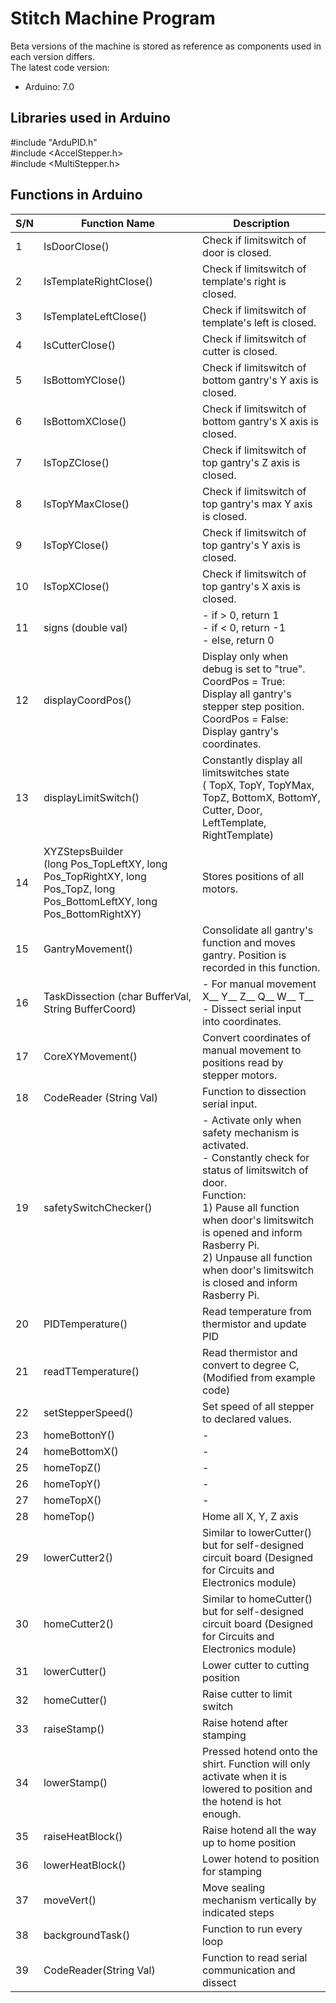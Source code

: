 # Stitch Machine Program
Beta versions of the machine is stored as reference as components used in each version differs.  
The latest code version:
- Arduino: 7.0
## Libraries used in Arduino

#include "ArduPID.h"<br />
#include <AccelStepper.h><br />
#include <MultiStepper.h><br />

## Functions in Arduino
| S/N | Function Name |Description|
| --- | --- |---|
| 1 | IsDoorClose() | Check if limitswitch of door is closed. |
| 2 | IsTemplateRightClose() | Check if limitswitch of template's right is closed. |
| 3 | IsTemplateLeftClose() | Check if limitswitch of template's left is closed. |
| 4 | IsCutterClose() | Check if limitswitch of cutter is closed. |
| 5 | IsBottomYClose() | Check if limitswitch of bottom gantry's Y axis is closed. |
| 6 | IsBottomXClose() | Check if limitswitch of bottom gantry's X axis is closed.  |
| 7 | IsTopZClose() | Check if limitswitch of top gantry's Z axis is closed. |
| 8 | IsTopYMaxClose() | Check if limitswitch of top gantry's max Y axis is closed. |
| 9 | IsTopYClose() | Check if limitswitch of top gantry's Y axis is closed. |
| 10 | IsTopXClose() | Check if limitswitch of top gantry's X axis is closed.  |
| 11 | signs (double val) | - if > 0, return 1<br />- if < 0, return -1<br />- else, return 0 |
| 12 | displayCoordPos() | Display only when debug is set to "true".<br />CoordPos = True: <br />Display all gantry's stepper step position.<br />CoordPos = False:<br />Display gantry's coordinates.|
| 13 | displayLimitSwitch() | Constantly display all limitswitches state<br />( TopX, TopY, TopYMax, TopZ, BottomX, BottomY, Cutter, Door, LeftTemplate, RightTemplate) |
| 14 | XYZStepsBuilder<br />(long Pos_TopLeftXY, long Pos_TopRightXY, long Pos_TopZ, long Pos_BottomLeftXY, long Pos_BottomRightXY) | Stores positions of all motors. |
| 15 | GantryMovement() | Consolidate all gantry's function and moves gantry. Position is recorded in this function. |
| 16 | TaskDissection (char BufferVal, String BufferCoord) | - For manual movement X__ Y__ Z__ Q__ W__ T__ <br />- Dissect serial input into coordinates.|
| 17 | CoreXYMovement() | Convert coordinates of manual movement to positions read by stepper motors. |
| 18 | CodeReader (String Val) | Function to dissection serial input. |
| 19 | safetySwitchChecker() | - Activate only when safety mechanism is activated.<br /> - Constantly check for status of limitswitch of door.<br />Function:<br />1) Pause all function when door's limitswitch is opened and inform Rasberry Pi. <br />2) Unpause all function when door's limitswitch is closed and inform Rasberry Pi.|
| 20 | PIDTemperature() | Read temperature from thermistor and update PID |
| 21 | readTTemperature() | Read thermistor and convert to degree C, (Modified from example code) |
| 22 | setStepperSpeed() | Set speed of all stepper to declared values. |
| 23 | homeBottonY() | - |
| 24 | homeBottomX() | - |
| 25 | homeTopZ() | - |
| 26 | homeTopY() | - |
| 27 | homeTopX() | - |
| 28 | homeTop() | Home all X, Y, Z axis |
| 29 | lowerCutter2() | Similar to lowerCutter() but for self-designed circuit board (Designed for Circuits and Electronics module) |
| 30 | homeCutter2() | Similar to homeCutter() but for self-designed circuit board (Designed for Circuits and Electronics module) |
| 31 | lowerCutter() | Lower cutter to cutting position |
| 32 | homeCutter() | Raise cutter to limit switch |
| 33 | raiseStamp() | Raise hotend after stamping |
| 34 | lowerStamp() | Pressed hotend onto the shirt. Function will only activate when it is lowered to position and the hotend is hot enough. |
| 35 | raiseHeatBlock() | Raise hotend all the way up to home position |
| 36 | lowerHeatBlock() | Lower hotend to position for stamping |
| 37 | moveVert() | Move sealing mechanism vertically by indicated steps |
| 38 | backgroundTask() | Function to run every loop |
| 39 | CodeReader(String Val) | Function to read serial communication and dissect |

